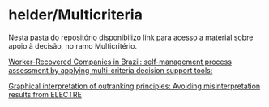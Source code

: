 # helder/Multicriteria
Nesta pasta do repositório disponibilizo link para acesso a material sobre apoio à decisão, no ramo Multicritério.

[Worker-Recovered Companies in Brazil: self-management process assessment by applying multi-criteria decision support tools:](https://www.researchgate.net/publication/318656900_Worker-Recovered_Companies_in_Brazil_self-management_process_assessment_by_applying_multi-criteria_decision_support_tools)

[Graphical interpretation of outranking principles: Avoiding misinterpretation results from ELECTRE](https://doi.org/10.1108/JM2-08-2013-0037)
